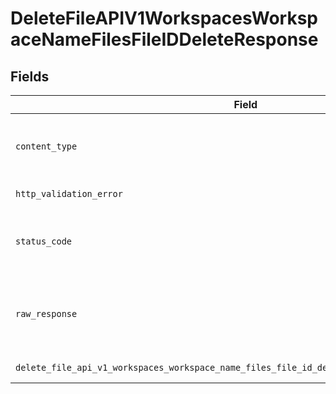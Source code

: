 # DeleteFileAPIV1WorkspacesWorkspaceNameFilesFileIDDeleteResponse


## Fields

| Field                                                                                        | Type                                                                                         | Required                                                                                     | Description                                                                                  |
| -------------------------------------------------------------------------------------------- | -------------------------------------------------------------------------------------------- | -------------------------------------------------------------------------------------------- | -------------------------------------------------------------------------------------------- |
| `content_type`                                                                               | *Optional[str]*                                                                              | :heavy_check_mark:                                                                           | HTTP response content type for this operation                                                |
| `http_validation_error`                                                                      | [Optional[shared.HTTPValidationError]](undefined/models/shared/httpvalidationerror.md)       | :heavy_minus_sign:                                                                           | Validation Error                                                                             |
| `status_code`                                                                                | *Optional[int]*                                                                              | :heavy_check_mark:                                                                           | HTTP response status code for this operation                                                 |
| `raw_response`                                                                               | [requests.Response](https://requests.readthedocs.io/en/latest/api/#requests.Response)        | :heavy_minus_sign:                                                                           | Raw HTTP response; suitable for custom response parsing                                      |
| `delete_file_api_v1_workspaces_workspace_name_files_file_id_delete_200_application_json_any` | *Optional[Any]*                                                                              | :heavy_minus_sign:                                                                           | Successful Response                                                                          |